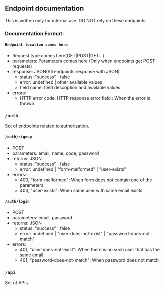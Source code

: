 ## Endpoint documentation

This is written only for internal use. DO NOT rely on these endpoints.

### Documentation Format: 

#### `Endpoint location comes here`

* Request type comes here(GET|POST|GET...)
* parameters: Parameters comes here (Only when endpoints get POST requests)
* response: JSON(All endpoints response with JSON)
  - status: "success" | false
  - error: undefined | other available values
  - field name: field description and available values
* errors:
  - HTTP error code, HTTP response error field : When the error is thrown

### `/auth`

Set of endpoints related to authorization.

#### `/auth/signup`

* POST
* parameters: email, name, code, password
* returns: JSON
  - status: "success" | false
  - error: undefined | "form-malformed" | "user-exists"
* errors:
  - 400, "form-malformed": When form does not contain one of the parameters
  - 400, "user-exists": When same user with same email exists

#### `/auth/login`

* POST
* parameters: email, password
* returns: JSON
  - status: "success" | false
  - error: undefined | "user-does-not-exist" | "password-does-not-match"
* errors:
  - 401, "user-does-not-exist": When there is no such user that has the same email
  - 401, "password-does-not-match": When password does not match

### `/api`

Set of APIs.
